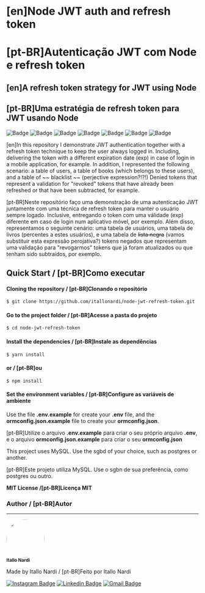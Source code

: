 # [en]Node JWT auth and refresh token
# [pt-BR]Autenticação JWT com Node e refresh token

## [en]A refresh token strategy for JWT using Node
## [pt-BR]Uma estratégia de refresh token para JWT usando Node

![Badge](https://img.shields.io/static/v1?label=NodeJS&message=12.18.1)
![Badge](https://img.shields.io/static/v1?label=TypeScript&message=3.9.6)
![Badge](https://img.shields.io/static/v1?label=Express&message=4.17.7)
![Badge](https://img.shields.io/static/v1?label=CORS&message=2.8.6)
![Badge](https://img.shields.io/static/v1?label=BcryptJS&message=2.4.2)
![Badge](https://img.shields.io/static/v1?label=JsonWebToken&message=8.5.0)
![Badge](https://img.shields.io/static/v1?label=TypeORM&message=0.2.25)

[en]In this repository I demonstrate JWT authentication together with a refresh token technique to keep the user always logged in. Including, delivering the token with a different expiration date (exp) in case of login in a mobile application, for example.
In addition, I represented the following scenario: a table of users, a table of books (which belongs to these users), and a table of ~~ blacklist ~~ (perjective expression?!?!) Denied tokens that represent a validation for "revoked" tokens that have already been refreshed or that have been subtracted, for example.

[pt-BR]Neste repositório faço uma demonstração de uma autenticação JWT juntamente com uma técnica de refresh token para manter o usuário sempre logado. Inclusive, entregando o token com uma válidade (exp) diferente em caso de login num aplicativo móvel, por exemplo.
Além disso, representamos o seguinte cenário: uma tabela de usuários, uma tabela de livros (percentes a estes usuários), e uma tabela de ~~lista negra~~ (vamos substituir esta expressão perojativa?) tokens negados que representam uma validação para "revogarmos" tokens que já foram atualizados ou que tenham sido subtraídos, por exemplo.

## Quick Start / [pt-BR]Como executar

#### Cloning the repository / [pt-BR]Clonando o repositório
    $ git clone https://github.com/itallonardi/node-jwt-refresh-token.git

#### Go to the project folder / [pt-BR]Acesse a pasta do projeto
    $ cd node-jwt-refresh-token

#### Install the dependencies / [pt-BR]Instale as dependências
    $ yarn install
#### or / [pt-BR]ou
    $ npm install
    
#### Set the environment variables / [pt-BR]Configure as variáveis de ambiente
Use the file **.env.example** for create your **.env** file, and the **ormconfig.json.example** file to create your **ormconfig.json**.

[pt-BR]Utilize o arquivo **.env.example** para criar o seu próprio arquivo **.env**, e o arquivo **ormconfig.json.example** para criar o seu **ormconfig.json**

This project uses MySQL. Use the sgbd of your choice, such as postgres or another.

[pt-BR]Este projeto utiliza MySQL. Use o sgbn de sua preferência, como postgres ou outro.

**MIT License /[pt-BR]Licença MIT**

### Author / [pt-BR]Autor
---

<a href="http://itallonardi.com">
 <img style="border-radius: 50%;" src="https://avatars1.githubusercontent.com/u/4490817?s=150&v=4" width="100px;" alt=""/>
 <br />
 <sub><b>Itallo Nardi</b></sub></a> <a href="http://itallonardi.com/" title="Itallo Nardi"></a>


Made by Itallo Nardi / [pt-BR]Feito por Itallo Nardi

[![Instagram Badge](https://img.shields.io/badge/-@itallonardi-dd2a7b?style=flat-square&labelColor=8134af&logo=instagram&logoColor=white&link=https://instagram.com/itallonardi)](https://instagram.com/itallonardi) 
[![Linkedin Badge](https://img.shields.io/badge/-Itallo%20Nardi-blue?style=flat-square&logo=Linkedin&logoColor=white&link=https://www.linkedin.com/in/itallo-nardi-5970a51b2/)](https://www.linkedin.com/in/itallo-nardi-5970a51b2/) 
[![Gmail Badge](https://img.shields.io/badge/-itallonardi@gmail.com-c14438?style=flat-square&logo=Gmail&logoColor=white&link=mailto:itallonardi@gmail.com)](mailto:itallonardi@gmail.com)
